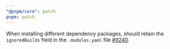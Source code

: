```yaml
---
"@pnpm/core": patch
pnpm: patch
---
```


When installing different dependency packages, should retain the `ignoredBuilds` field in the `.modules.yaml` file [#9240](https://github.com/pnpm/pnpm/issues/9240).
